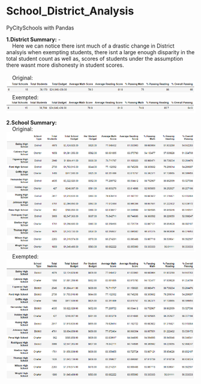 # School_District_Analysis
PyCitySchools with Pandas

**1.District Summary:**
  -<br /> &nbsp;&nbsp;&nbsp;&nbsp;Here we can notice there isnt much of a drastic change in District analsyis when exempting students, there isnt a large enough disparity in the total student count as well as, scores of students under the assumption there wasnt more dishonesty in student scores. <br />
 <br /> &nbsp;&nbsp;&nbsp;&nbsp;Original: <br /> 
   ![Original District Summary](Resources/images/original_district_summary.png)
 <br /> &nbsp;&nbsp;&nbsp;&nbsp;Exempted: <br /> 
   ![Exempted District Summary](Resources/images/exempted_district_summary.png)
   
**2.School Summary:**
 <br /> &nbsp;&nbsp;&nbsp;&nbsp;Original: <br /> 
   ![Original Per School Summary](Resources/images/original_per_school_summary-fixed.png)
 <br /> &nbsp;&nbsp;&nbsp;&nbsp;Exempted: <br /> 
   ![Exempted Per School Summary](Resources/images/exempted_per_school_summary.png)
